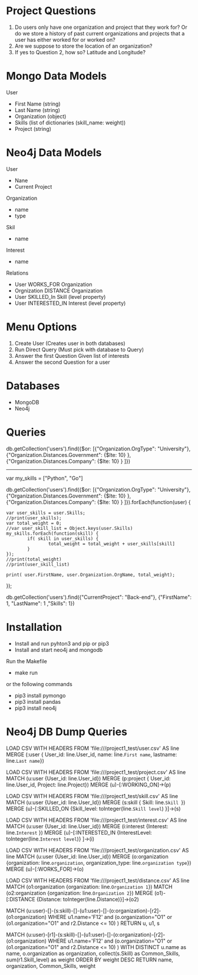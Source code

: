 
# Project Questions
1) Do users only have one organization and project that they work for? Or do we store a history of past current organizations and projects that a user has either worked for or worked on?
2) Are we suppose to store the location of an organization?
3) If yes to Question 2, how so? Latitude and Longitude?


# Mongo Data Models

User
- First Name (string)
- Last Name (string)
- Organization (object)
- Skills (list of dictionaries (skill_name: weight))
- Project (string)

# Neo4j Data Models

User
- Nane
- Current Project

Organization
- name
- type


Skil
- name

Interest
- name

Relations
- User WORKS_FOR Organization
- Orgnization DISTANCE Organization
- User SKILLED_In Skill (level property)
- User INTERESTED_IN Interest (level property)


# Menu Options
 1) Create User (Creates user in both databases)
 2) Run Direct Query (Must pick with database to Query)
 3) Answer the first Question Given list of interests
 4) Answer the second Question for a user

# Databases
- MongoDB
- Neo4j



# Queries

db.getCollection('users').find({$or: [{"Organization.OrgType": "University"}, {"Organization.Distances.Government": {$lte: 10}  }, {"Organization.Distances.Company": {$lte: 10}  } ]})

----------

var my_skills = ["Python", "Go"]

db.getCollection('users').find({$or: [{"Organization.OrgType": "University"}, {"Organization.Distances.Government": {$lte: 10}  }, {"Organization.Distances.Company": {$lte: 10}  } ]}).forEach(function(user) {

    var user_skills = user.Skills;
    //print(user_skills);
    var total_weight = 0;
    //var user_skill_list = Object.keys(user.Skills)
    my_skills.forEach(function(skill) {
            if( skill in user_skills) {
                    total_weight = total_weight + user_skills[skill]
            }
    });
    //print(total_weight)
    //print(user_skill_list)

    print( user.FirstName, user.Organization.OrgName, total_weight);

});



db.getCollection('users').find({"CurrentProject": "Back-end"}, {"FirstName": 1, "LastName": 1 ,"Skills": 1})


# Installation
- Install and run pyhton3 and pip or pip3
- Install and start neo4j and mongodb

Run the Makefile
- make run

or the following commands
- pip3 install pymongo
- pip3 install pandas
- pip3 install neo4j


# Neo4j DB Dump Queries

LOAD CSV WITH HEADERS FROM 'file:///project1_test/user.csv' AS line
MERGE (:user { User_id: line.User_id, name: line.`First name`, lastname: line.`Last name`})

LOAD CSV WITH HEADERS FROM 'file:///project1_test/project.csv' AS line
MATCH (u:user {User_id: line.User_id})
MERGE (p:project { User_id: line.User_id, Project: line.Project})
MERGE (u)-[:WORKING_ON]->(p)


LOAD CSV WITH HEADERS FROM 'file:///project1_test/skill.csv' AS line
MATCH (u:user {User_id: line.User_Id})
MERGE (s:skill { Skill: line.`Skill `})
MERGE (u)-[:SKILLED_ON {Skill_level: toInteger(line.`Skill level`) }]->(s)


LOAD CSV WITH HEADERS FROM 'file:///project1_test/interest.csv' AS line
MATCH (u:user {User_id: line.User_id})
MERGE (i:interest {Interest: line.`Interest` })
MERGE (u)-[:INTERESTED_IN {InterestLevel: toInteger(line.`Interest level`)} ]->(i)


LOAD CSV WITH HEADERS FROM 'file:///project1_test/organization.csv' AS line
MATCH (u:user {User_id: line.User_id})
MERGE (o:organization {organization: line.`organization`, organization_type: line.`organization type`})
MERGE (u)-[:WORKS_FOR]->(o)

LOAD CSV WITH HEADERS FROM 'file:///project1_test/distance.csv' AS line
MATCH (o1:organization {organization: line.`Organization 1`})
MATCH (o2:organization {organization: line.`Organization 2`})
MERGE (o1)-[:DISTANCE {Distance: toInteger(line.Distance)}]->(o2)


MATCH (u:user)-[]-(s:skill)-[]-(u1:user)-[]-(o:organization)-[r2]-(o1:organization)
WHERE u1.name='F12' and (o.organization="O1" or (o1.organization="O1" and r2.Distance <= 10) )
RETURN u, u1, s


MATCH (u:user)-[r1]-(s:skill)-[]-(u1:user)-[]-(o:organization)-[r2]-(o1:organization)
WHERE u1.name='F12' and (o.organization="O1" or (o1.organization="O1" and r2.Distance <= 10) )
WITH DISTINCT u.name as name, o.organization as organization, collect(s.Skill) as Common_Skills, sum(r1.Skill_level) as weight
ORDER BY weight DESC
RETURN name, organization, Common_Skills, weight
